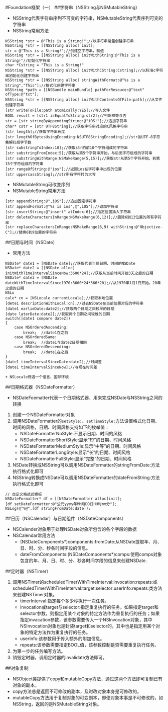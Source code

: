 #Foundation框架（一）
##字符串（NSString与NSMutableString）
- NSString代表字符串序列不可变的字符串，NSMutableString代表序列可变的字符串
- NSString常用方法
```
NSString *str = @"This is a String!";//以字符串常量创建字符串
NSString *str = [[NSString alloc] init];
str = @"This is a String!";//创建空字符串，赋值
NSString *str = [[NSString alloc] initWithString:@"This is a String!"//初始化字符串
char *Cstring = "This is a String!"
NSString *str = [[NSString alloc] initWithCString:Cstring];//以标准c字符串初始化创建字符串
NSString *str = [[NSString alloc] stringWithFormat:@"%s is a String","This"];//格式化创建字符串
NSString *path = [[NSBundle mainBundle] pathForResouce:@"text" ofType:@"txt"];
NSString *str = [[NSString alloc] initWithContentsOfFile:path];//从文件创建字符串
[str writeToFile:path atomically:YES];//写入文件
BOOL result = [str1 isEqualToString:str2];//判断相等与否
str = [str stringByAppendingString:@"iOS!"];//追加字符串
char* cstr = [str UTF8String];//获取字符串对应的C风格字符串
[str length];//获取字符串长度
[str lengthOfBytesUsingEncoding:NSUTF8StringEncoding];//str按UTF-8字符集解码后字节数
[str substringToIndex:10];//获取str的前10个字符组成的字符串
[str substringFromIndex:5];/获取从第5个字符串开始，与后面字符组成的字符串
[str substringWithRange:NSMakeRange(5,15)];//获取str从第5个字符开始，到第15个字符组成的字符串
[str rangeOfString:@"ios"];//返回ios在字符串中出现的位置
[str uppercassString];//str所有字符转为大写
```
- NSMutableString可改变序列
- NSMutableString常用方法
```
[str appendString:@",iOS"];//追加固定字符串
[str appendFormat:@"%s is ios",@",iOS"];//追加字符串
[str insertString:@"insert" atIndex:6];//指定位置插入字符串
[str deleteCharactersInRange:NSMakeRange(6,12)];//删除6到12位置的所有字符串
[str replaceCharactersInRange:NSMakeRange(6,9) withString:@"Objective-C"];//替换6到9位置的字符串
```

##日期与时间（NSDate）
- 常用方法
```
NSDate* date1 = [NSDate date];//获取代表当前日期、时间的NSDate
NSDate* date2 = [[NSDate alloc] initWithTimeIntervalSinceNow:3600*24];//获取从当前时间开始3天之后的日期
NSDate* date3 = [NSDate dateWithTimeIntervalSince1970:3600*24*366*20];//从1970年1月1日开始，20年之后的日期
NSLo
cale* cn = [NSLocale currentLocale];//获取本地位置
[dete1 descriptionWithLocal:cn];//过去NSDate在当前位置对应的字符串
[date1 earlieDate:date2];//获取两个日期之间较早的日期
[date laterDate:date2];//获取两个日期之间较晚的日期
switch([date1 compare date2])
{
    case NSOrderedAscending:
        break;  //date1在之前
    case NSOrderedSame:
        break;  //date1与date2日期相同
    case NSOrderedDescending:
        break;  //date1在之后
}
[date1 timeIntervalSinceDate:date2];//时间差
[date1 timeIntervalSinceNow];//与现在时间差
```
    + NSLocale待遇一个语言、国际环境

##日期格式器（NSDateFormatter）
- NSDateFoematter代表一个日期格式器，用来完成NSDate与NSString之间的转换
1. 创建一个NSDateFormatter对象
2. 调用NSDateFormatter的`setStyle:`、`setTimeStyle:`方法设置格式化日期、时间的风格，日期、时间风格支持如下的枚举值：
    + NSDateFormatterNoStyle:不显示日期、时间的风格
    + NSDateFormatterShortStyle:显示“短”的日期、时间风格
    + NSDateFormatterMediumStyle:显示“中等”的日期、时间风格
    + NSDateFormatterLongStyle:显示“长”的日期、时间风格
    + NSDateFormatterFullStyle:显示“完整”的日期、时间风格
3. NSDate转换成NSString可以调用NSDateFormatter的stringFromDate:方法执行格式化即可
4. NSString转换成NSDate可以调用NSDateFormatter的dateFromString:方法执行格式化即可
```
// 自定义格式式模板
NSDateFormatter* df = [[NSDateFormatter alloc]init];
[df setDateFormatter:@"公元yyyy年MM月DD日HH时mm分"];
NSLog(@"%@",[df stringFromDate:date]);
```

##日历（NSCalendar）与日期组件（NSDateComponents）
- NSCalender对象用于处理NSDate对象所包含的各个字段的数据
- NSCalendar常用方法
    + (NSDateComponents*)components:fromDate:从NSDate提取年、月、日、时、分、秒各时间字段的信息。
    + dateFromComponents:(NSDateComponents*)comps:使用comps对象包含的年、月、日、时、分、秒各时间字段的信息来创建NSDate.

##定时器（NSTimer）
1. 调用NSTimer的scheduledTimerWithTimeInterval:invocation:repeats:或scheduledTimerWithTimeInterval:target:selector:userInfo:repeats:类方法来创建NSTimer对象。
    + timerInterval:指定每个多少秒执行一次任务。
    + invocation或target与selector:指定重复执行的任务。如果指定target和selector参数，则指定用某个对象的特定方法作为重复执行的任务；如果指定invacation参数，该参数需要传入一个NSInvocation对象，其中NSInvocation对象也是封装target和selector的，其中也是指定用某个对象的特定方法作为重复执行的任务。
    + userInfo:该参数用于传入额外的附加信息。
    + repeats:该参数需要指定BOOL值，该参数控制是否需要重复执行任务。
2. 为第一步的任务编写方法。
3. 销毁定时器，调用定时器的invalidate方法即可。
 
##对象复制
- NSObject类提供了copy和mutableCopy方法，通过这两个方法即可复制已有对象的副本。
- copy方法总是返回不可修改的副本，及时改对象本身是可修改的。
- mutableCopy方法用于复制对象的可变副本，即便对象本事是不可修改的，如NSString，返回的是NSMutableString对象。